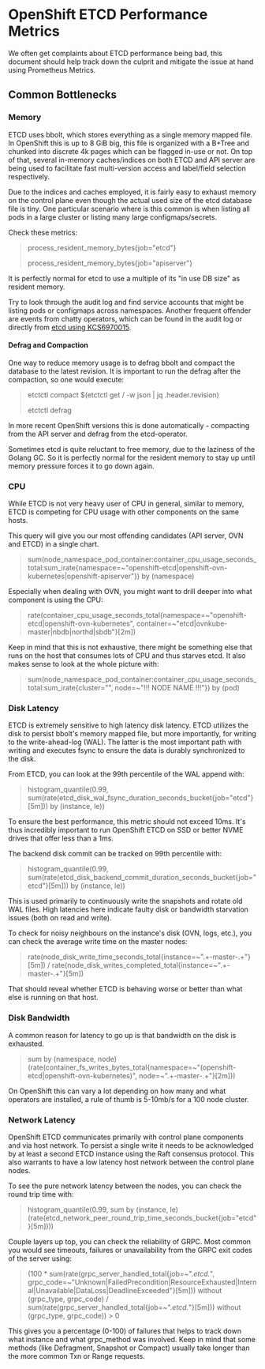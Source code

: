 # OpenShift ETCD Performance Metrics

We often get complaints about ETCD performance being bad, this document should help track down the culprit and mitigate the issue at hand using Prometheus Metrics.

## Common Bottlenecks

### Memory

ETCD uses bbolt, which stores everything as a single memory mapped file. In OpenShift this is up to 8 GiB big, this file is organized with a B+Tree and chunked into discrete 4k pages which can be flagged in-use or not. On top of that, several in-memory caches/indices on both ETCD and API server are being used to facilitate fast multi-version access and label/field selection respectively.

Due to the indices and caches employed, it is fairly easy to exhaust memory on the control plane even though the actual used size of the etcd database file is tiny. One particular scenario where is this common is when listing all pods in a large cluster or listing many large configmaps/secrets.

Check these metrics:

> process_resident_memory_bytes{job="etcd"}
> 
> process_resident_memory_bytes{job="apiserver"}

It is perfectly normal for etcd to use a multiple of its "in use DB size" as resident memory.

Try to look through the audit log and find service accounts that might be listing pods or configmaps across namespaces.
Another frequent offender are events from chatty operators, which can be found in the audit log or directly from [etcd using KCS6970015](https://access.redhat.com/solutions/6970015).

#### Defrag and Compaction

One way to reduce memory usage is to defrag bbolt and compact the database to the latest revision. It is important to run the defrag after the compaction, so one would execute:

> etctctl compact $(etctctl get / -w json | jq .header.revision)
> 
> etctctl defrag

In more recent OpenShift versions this is done automatically -  compacting from the API server and defrag from the etcd-operator.

Sometimes etcd is quite reluctant to free memory, due to the laziness of the Golang GC. So it is perfectly normal for the resident memory to stay up until memory pressure forces it to go down again.

### CPU

While ETCD is not very heavy user of CPU in general, similar to memory, ETCD is competing for CPU usage with other components on the same hosts.

This query will give you our most offending candidates (API server, OVN and ETCD) in a single chart. 

> sum(node_namespace_pod_container:container_cpu_usage_seconds_total:sum_irate{namespace=~"openshift-etcd|openshift-ovn-kubernetes|openshift-apiserver"}) by (namespace)

Especially when dealing with OVN, you might want to drill deeper into what component is using the CPU:

> rate(container_cpu_usage_seconds_total{namespace=~"openshift-etcd|openshift-ovn-kubernetes", container=~"etcd|ovnkube-master|nbdb|northd|sbdb"}[2m])

Keep in mind that this is not exhaustive, there might be something else that runs on the host that consumes lots of CPU and thus starves etcd. It also makes sense to look at the whole picture with:

> sum(node_namespace_pod_container:container_cpu_usage_seconds_total:sum_irate{cluster="", node=~"!!! NODE NAME !!!"}) by (pod)
 

### Disk Latency

ETCD is extremely sensitive to high latency disk latency. ETCD utilizes the disk to persist bbolt's memory mapped file, but more importantly, for writing to the write-ahead-log (WAL). The latter is the most important path with writing and executes fsync to ensure the data is durably synchronized to the disk.

From ETCD, you can look at the 99th percentile of the WAL append with:

> histogram_quantile(0.99, sum(rate(etcd_disk_wal_fsync_duration_seconds_bucket{job="etcd"}[5m])) by (instance, le))

To ensure the best performance, this metric should not exceed 10ms. It's thus incredibly important to run OpenShift ETCD on SSD or better NVME drives that offer less than a 1ms.

The backend disk commit can be tracked on 99th percentile with: 

> histogram_quantile(0.99, sum(rate(etcd_disk_backend_commit_duration_seconds_bucket{job="etcd"}[5m])) by (instance, le))

This is used primarily to continuously write the snapshots and rotate old WAL files. High latencies here indicate faulty disk or bandwidth starvation issues (both on read and write).

To check for noisy neighbours on the instance's disk (OVN, logs, etc.), you can check the average write time on the master nodes:

> rate(node_disk_write_time_seconds_total{instance=~".+-master-.+"}[5m]) / rate(node_disk_writes_completed_total{instance=~".+-master-.+"}[5m])

That should reveal whether ETCD is behaving worse or better than what else is running on that host.

### Disk Bandwidth

A common reason for latency to go up is that bandwidth on the disk is exhausted. 

> sum by (namespace, node) (rate(container_fs_writes_bytes_total{namespace=~"(openshift-etcd|openshift-ovn-kubernetes)", node=~".+-master-.+"}[2m]))

On OpenShift this can vary a lot depending on how many and what operators are installed, a rule of thumb is 5-10mb/s for a 100 node cluster.


### Network Latency

OpenShift ETCD communicates primarily with control plane components and via host network. To persist a single write it needs to be acknowledged by at least a second ETCD instance using the Raft consensus protocol. This also warrants to have a low latency host network between the control plane nodes.

To see the pure network latency between the nodes, you can check the round trip time with:

> histogram_quantile(0.99, sum by (instance, le) (rate(etcd_network_peer_round_trip_time_seconds_bucket{job="etcd"}[5m])))

Couple layers up top, you can check the reliability of GRPC. Most common you would see timeouts, failures or unavailability from the GRPC exit codes of the server using:

> (100 * sum(rate(grpc_server_handled_total{job=~".*etcd.*", grpc_code=~"Unknown|FailedPrecondition|ResourceExhausted|Internal|Unavailable|DataLoss|DeadlineExceeded"}[5m])) without (grpc_type, grpc_code)
/ sum(rate(grpc_server_handled_total{job=~".*etcd.*"}[5m])) without (grpc_type, grpc_code)) > 0 

This gives you a percentage (0-100) of failures that helps to track down what instance and what grpc_method was involved. Keep in mind that some methods (like Defragment, Snapshot or Compact) usually take longer than the more common Txn or Range requests. 

